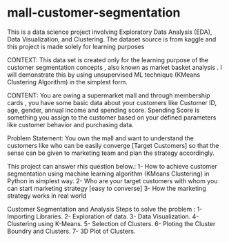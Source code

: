 # mall-customer-segmentation
This is a data science project involving Exploratory Data Analysis (EDA), Data Visualization, and Clustering. The dataset source is from kaggle and this project is made solely for learning purposes

CONTEXT:
This data set is created only for the learning purpose of the customer segmentation concepts , also known as market basket analysis . I will demonstrate this by using unsupervised ML technique (KMeans Clustering Algorithm) in the simplest form.

CONTENT:
You are owing a supermarket mall and through membership cards , you have some basic data about your customers like Customer ID, age, gender, annual income and spending score.
Spending Score is something you assign to the customer based on your defined parameters like customer behavior and purchasing data.

Problem Statement:
You own the mall and want to understand the customers like who can be easily converge [Target Customers] so that the sense can be given to marketing team and plan the strategy accordingly.


This project can answer rhis question below.:
1- How to achieve customer segmentation using machine learning algorithm (KMeans Clustering) in Python in simplest way.
2- Who are your target customers with whom you can start marketing strategy [easy to converse]
3- How the marketing strategy works in real world


Customer Segmentation and Analysis
Steps to solve the problem :
1- Importing Libraries.
2- Exploration of data.
3- Data Visualization.
4- Clustering using K-Means.
5- Selection of Clusters.
6- Ploting the Cluster Boundry and Clusters.
7- 3D Plot of Clusters.
